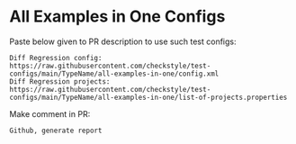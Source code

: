 # All Examples in One Configs
Paste below given to PR description to use such test configs:
```
Diff Regression config: https://raw.githubusercontent.com/checkstyle/test-configs/main/TypeName/all-examples-in-one/config.xml
Diff Regression projects: https://raw.githubusercontent.com/checkstyle/test-configs/main/TypeName/all-examples-in-one/list-of-projects.properties
```
Make comment in PR:
```
Github, generate report
```
